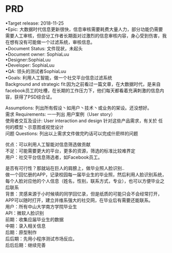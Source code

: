 # PRD



•Target release: 2018-11-25<br>
•Epic: 大数据时代信息更新很快，信息审核需要耗费大量人力，部分功能仍需要需要人工审核，但部分工作者长期面对过激烈的信息审核内容，身心受到伤害，我在想有没有可能做一个过滤系统，审核信息。<br>
•Document Status: 文件现状，未起头<br>
•Document owner: SophiaLuu<br>
•Designer:SophiaLuu<br>
•Developer: SophiaLuu<br>
•QA: 领头的测试者SophiaLuu<br>
•Goals: 利用人工智能，做一个社交平台信息过滤系统<br>
Background and strategic fit:因为之前看过一篇文章，在大数据时代，是来自facebook员工的吐槽，在长期的工作压力下，他们每天都看着充满刺激的信息内容，获得了PSD综合证。<br>

Assumptions: 列出所有假设丶如用户丶技术丶或业务的架设。还没想好。<br>
需求 Requirements: 一一列出 用户案例（User story）<br>
使用者交互及设计: User interaction and design 针对这些产品需求，有关於 任何的模型丶示意图或视觉设计<br>
问题 Questions: 列出以上需求文件做完旳话可以完成什麽样的问题<br>

优点：可以利用人工智能对信息筛选做贡献<br>
不足：可能需要更大的平台，更多的资源，筛选的标准比较难界定<br>
用户：社交平台信息筛选者，如Facebook员工。<br>

是否有可行性？那就站在巨人的肩膀上，做毕业照人脸识别..<br>
做一个回忆册的APP，记录校园每一届毕业生的毕业照，然后利用人脸识别系统，每个人脸对应他的个人信息（姓名，性别，联系方式，专业），也可以方便毕业之后联系<br>
背景：灵感来源于小时候填的同学回忆录，但是纸质的可能只会不会经常打开，APP可以随时打开，建立并维系强大的社交网，在毕业后有需要还能联系。<br>
用户：所有中山大学南方学院毕业生<br>
API：微软人脸识别<br>
前期：收集应届毕业生的数据<br>
中期：录入相关信息<br>
后期：原型制作<br>
后后期：先用小程序测试市场反应。<br>
后后后期：继续完善<br>

